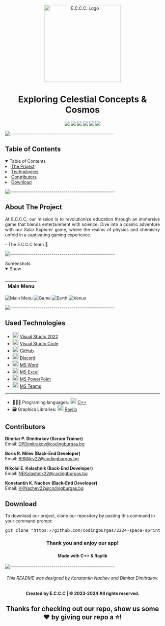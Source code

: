 <p align="center">
     <img align="center" src="https://media.discordapp.net/attachments/1158441474220888074/1204077531578507344/logo.png?ex=65d36b96&is=65c0f696&hm=db4c92827a8ae96fb9f2608d9deedcf4f8144be2b5340e67d245015f53956805&=&format=webp&quality=lossless&width=500&height=500" alt="E.C.C.C. Logo" width="250", height="250">

</p>
    
<h1 align="center"> Exploring Celestial Concepts & Cosmos </h1>

    
<p align="center">
    <img src = "https://img.shields.io/github/languages/count/codingburgas/2324-space-sprint-project-e-c-c-c?style=for-the-badge">
    <img src = "https://img.shields.io/github/contributors/codingburgas/2324-space-sprint-project-e-c-c-c?style=for-the-badge">
    <img src = "https://img.shields.io/github/repo-size/codingburgas/2324-space-sprint-project-e-c-c-c?style=for-the-badge">
    <img src = "https://img.shields.io/github/last-commit/codingburgas/2324-space-sprint-project-e-c-c-c?style=for-the-badge">
    <img src = "https://img.shields.io/github/languages/top/codingburgas/2324-space-sprint-project-e-c-c-c?style=for-the-badge">
    <img src = "https://img.shields.io/github/issues-closed/codingburgas/2324-space-sprint-project-e-c-c-c?style=for-the-badge">
<p>

![-----------------------------------------------------](https://raw.githubusercontent.com/andreasbm/readme/master/assets/lines/rainbow.png)
    
<!-- TABLE OF CONTENTS -->
<h2 id="table-of-contents">Table of Contents</h2>
    
<details open="open">
    <summary>Table of Contents</summary>
    <li><a href="#about-the-project">  The Project</a></li>
    <li><a href="#used-technologies">  Technologies</a></li>
    <li><a href="#contributors">   Contributors</a></li>
    <li><a href="#download">    Download</a></li>
</details>
    
![-----------------------------------------------------](https://raw.githubusercontent.com/andreasbm/readme/master/assets/lines/rainbow.png)
    
<!-- ABOUT THE PROJECT -->
<h2 id="about-the-project">About The Project</h2>
    
<p align="justify">
    At E.C.C.C, our mission is to revolutionize education through an immersive game that blends entertainment with science. Dive into a cosmic adventure with our Solar Explorer game, where the realms of physics and chemistry unfold in a captivating gaming experience.
</p>
<p> - The E.C.C.C team 🚀</p>
    
    
![-----------------------------------------------------](https://raw.githubusercontent.com/andreasbm/readme/master/assets/lines/rainbow.png)
    
<summary>Screenshots</summary>
<details open="open">
<summary>Show</summary>
<br>
    
    
|                               Main Menu                               |
| :-------------------------------------------------------------------: | 
 <img src="https://media.discordapp.net/attachments/1158441474220888074/1204075392223289385/image.png?ex=65d36998&is=65c0f498&hm=f96ef6f040714e15d108145657d4636bad9321a3e86b5ccf6abf3778e0335586&=&format=webp&quality=lossless&width=1602&height=897" alt="Main Menu"></a> 
 <img src="https://cdn.discordapp.com/attachments/1158441474220888074/1211784681918570508/image.png?ex=65ef756e&is=65dd006e&hm=c7f1e79f26b74a3d021af7e4692d1b07ec3b4c543abbbe12c8e5f2342935d0e6&" alt="Game"></a> 
 <img src="https://cdn.discordapp.com/attachments/1034697798966325309/1211785510410780692/image.png?ex=65ef7633&is=65dd0133&hm=722c4caf4a4a461668c2550baacf19281dfcb68c4392ef0df764bd92928f7efd&" alt="Earth"></a> 
 <img src="https://cdn.discordapp.com/attachments/1034697798966325309/1211785801050882058/image.png?ex=65ef7678&is=65dd0178&hm=21bb3b178eab397edd302d556267cad6452f08bf074f32911938fa0cee94107d&" alt="Venus"></a> 

    
</details>
    
</td></tr></table>
<p></p>
    
![-----------------------------------------------------](https://raw.githubusercontent.com/andreasbm/readme/master/assets/lines/rainbow.png)
    
##  Used Technologies
- <img src="https://upload.wikimedia.org/wikipedia/commons/thumb/2/2c/Visual_Studio_Icon_2022.svg/1200px-Visual_Studio_Icon_2022.svg.png" width="20" alt="Visual Studio 2022 Logo"> <a href="https://visualstudio.microsoft.com/vs/">Visual Studio 2022</a>
- <img src="https://upload.wikimedia.org/wikipedia/commons/thumb/9/9a/Visual_Studio_Code_1.35_icon.svg/2048px-Visual_Studio_Code_1.35_icon.svg.png" width="20" alt="Visual Studio Code Logo"> <a href="https://code.visualstudio.com/">Visual Studio Code</a>
- <img src="https://cdn-icons-png.flaticon.com/512/25/25231.png" width="20" alt="GitHub Logo"> <a href="https://github.com/">GitHub</a>
- <img src="https://www.freepnglogos.com/uploads/discord-logo-png/concours-discord-cartes-voeux-fortnite-france-6.png" width="20" alt="Discord Logo"> <a href="https://discord.com/">Discord</a>
- <img src="https://upload.wikimedia.org/wikipedia/commons/thumb/f/fd/Microsoft_Office_Word_%282019%E2%80%93present%29.svg/2203px-Microsoft_Office_Word_%282019%E2%80%93present%29.svg.png" width="20" alt="MS Word Logo"> <a href="https://en.wikipedia.org/wiki/Microsoft_Word">MS Word</a>
- <img src="https://upload.wikimedia.org/wikipedia/commons/thumb/3/34/Microsoft_Office_Excel_%282019%E2%80%93present%29.svg/2203px-Microsoft_Office_Excel_%282019%E2%80%93present%29.svg.png" width="20" alt="MS Excel Logo"> <a href="https://en.wikipedia.org/wiki/Microsoft_Excel">MS Excel</a>
- <img src="https://upload.wikimedia.org/wikipedia/commons/3/3b/Microsoft_PowerPoint_Logo.png" width="20" alt="MS PowerPoint Logo"> <a href="https://bg.wikipedia.org/wiki/Microsoft_PowerPoint">MS PowerPoint</a>
- <img src="https://upload.wikimedia.org/wikipedia/commons/thumb/c/c9/Microsoft_Office_Teams_%282018%E2%80%93present%29.svg/2203px-Microsoft_Office_Teams_%282018%E2%80%93present%29.svg.png" width="20" alt="MS Teams Logo"> <a href="https://www.microsoft.com/en-us/microsoft-teams/group-chat-software">MS Teams</a>
-----------------------------------------------------------------------------------------------------------------------------------
- 👩🏻‍💻 Programing languages: <img src="https://brandslogos.com/wp-content/uploads/thumbs/c-logo-vector.svg" width="20" alt="C++ Logo"> <a href="https://cplusplus.com/">C++</a> 
- 🗃️ Graphics Libraries: <img src="https://upload.wikimedia.org/wikipedia/commons/f/f4/Raylib_logo.png" width="20" alt="Raylib Logo"> <a href="https://www.raylib.com/">Raylib</a>
    
    
<!-- CONTRIBUTORS -->
<h2 id="contributors">Contributors</h2>
    
<p>
    
    
<b>Dimitar P. Dimitrakov (Scrum Trainer)</b> <br>
    Email: <a>DPDimitrakov@codingburgas.bg</a> <br>
    
<b>Boris R. Milev (Back-End Developer)</b> <br>
    Email: <a>BRMilev22@codingburgas.bg</a> <br>
    
<b>Nikolai E. Kalashnik (Back-End Developer)</b> <br>
    Email: <a>NEKalashnik22@codingburgas.bg</a> <br>    

<b>Konstantin K. Nachev (Back-End Developer)</b> <br>
    Email: <a>KKNachev22@codingburgas.bg</a> <br>
    


    
</p>
    
<h2 id="download">Download</h2>
    
<p>To download our project, clone our repository by pasting this command in your command prompt:</p>
    
<pre align="center">git clone "https://github.com/codingburgas/2324-space-sprint-project-e-c-c-c.git"</pre>

<h3 align="center"> Thank you and enjoy our app! <h3>
<h4 align="center"> Made with C++ & Raylib </h4>

![-----------------------------------------------------](https://raw.githubusercontent.com/andreasbm/readme/master/assets/lines/rainbow.png)

<h6 align="center">This README was designed by Konstantin Nachev and Dimitar Dimitrakov.</h6>
<h4 align="center"> Created by E.C.C.C | &copy 2023-2024 All rights reserved.</h4>
<h2 align="center">Thanks for checking out our repo, show us some ❤️ by giving our repo a ⭐️!</h2>



